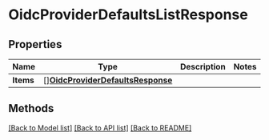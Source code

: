 # OidcProviderDefaultsListResponse

## Properties

Name | Type | Description | Notes
------------ | ------------- | ------------- | -------------
**Items** | [][**OidcProviderDefaultsResponse**](OidcProviderDefaultsResponse.md) |  | 

## Methods


[[Back to Model list]](../README.md#documentation-for-models) [[Back to API list]](../README.md#documentation-for-api-endpoints) [[Back to README]](../README.md)


